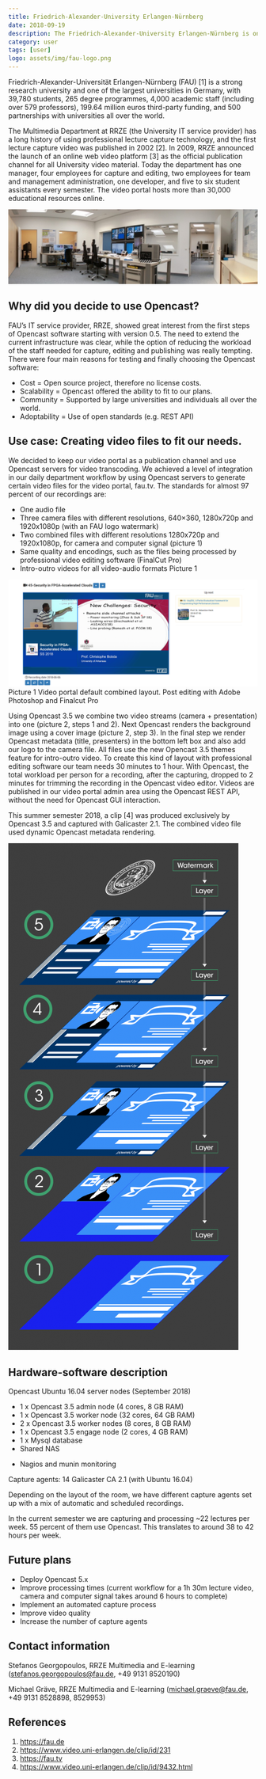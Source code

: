 ```yaml
---
title: Friedrich-Alexander-University Erlangen-Nürnberg
date: 2018-09-19
description: The Friedrich-Alexander-University Erlangen-Nürnberg is one of Germanys largest universities and has a long tradition in lecture recordings.
category: user
tags: [user]
logo: assets/img/fau-logo.png
---
```


Friedrich-Alexander-Universität Erlangen-Nürnberg (FAU) [1] is a strong research university and one of the largest universities in Germany, with 39,780 students, 265 degree programmes, 4,000 academic staff (including over 579 professors), 199.64 million euros third-party funding, and 500 partnerships with universities
all over the world.

The Multimedia Department at RRZE (the University IT service provider) has a long history of using professional lecture capture technology, and the first lecture capture video was published in 2002 [2]. In 2009, RRZE announced the launch of an online web video platform [3] as the official publication channel for all University video material. Today the department has one manager, four employees for capture and editing, two employees for team and management administration, one developer, and five to six student assistants every semester. The video portal hosts more than 30,000 educational resources online.

![Video editing room](assets/img/2018-09-19-friedrich-alexander-university-erlangen-nuremberg/video-editting.png)

## Why did you decide to use Opencast?

FAU’s IT service provider, RRZE, showed great interest from the first steps of Opencast software starting with version 0.5. The need to extend the current infrastructure was clear, while the option of reducing the workload of the staff needed for capture, editing and publishing was really tempting. There were four main reasons for testing and finally choosing the Opencast software:

- Cost = Open source project, therefore no license costs.
- Scalability = Opencast offered the ability to fit to our plans.
- Community = Supported by large universities and individuals all over the world.
- Adoptability = Use of open standards (e.g. REST API)

## Use case: Creating video files to fit our needs.
We decided to keep our video portal as a publication channel and use Opencast servers for video transcoding. We achieved a level of integration in our daily department workflow by using Opencast servers to generate certain video files for the video portal, fau.tv. The standards for almost 97 percent of our recordings are:

- One audio file
- Three camera files with different resolutions, 640×360, 1280x720p and 1920x1080p (with an FAU logo watermark)
- Two combined files with different resolutions 1280x720p and 1920x1080p, for camera and computer signal (picture 1)
- Same quality and encodings, such as the files being processed by professional video editing software (FinalCut Pro)
- Intro-outro videos for all video-audio formats Picture 1

![Video portal default combined layout](assets/img/2018-09-19-friedrich-alexander-university-erlangen-nuremberg/default-combined-layout.png)
Picture 1
Video portal default combined layout. Post editing with Adobe Photoshop and Finalcut Pro

Using Opencast 3.5 we combine two video streams (camera + presentation) into one (picture 2, steps 1 and 2). Next Opencast renders the background image using a cover image (picture 2, step 3). In the final step we render Opencast metadata (title, presenters) in the bottom left box and also add our logo to the camera file. All files use the new Opencast 3.5 themes feature for intro-outro video. To create this kind of layout with professional editing software our team needs 30 minutes to 1 hour. With Opencast,
the total workload per person for a recording, after the capturing, dropped to 2 minutes for trimming the recording in the Opencast video editor.
Videos are published in our video portal admin area using the Opencast REST API, without the need for Opencast GUI interaction.

This summer semester 2018, a clip [4] was produced exclusively by Opencast 3.5 and captured with Galicaster 2.1. The combined video file used dynamic Opencast metadata rendering.

![Depiction of the watermarking process](assets/img/2018-09-19-friedrich-alexander-university-erlangen-nuremberg/watermark-process.png)

##  Hardware-software description
Opencast Ubuntu 16.04 server nodes (September 2018)

- 1 x Opencast 3.5 admin node (4 cores, 8 GB RAM)
- 1 x Opencast 3.5 worker node (32 cores, 64 GB RAM)
- 2 x Opencast 3.5 worker nodes (8 cores, 8 GB RAM)
- 1 x Opencast 3.5 engage node (2 cores, 4 GB RAM)
- 1 x Mysql database
- Shared NAS

+ Nagios and munin monitoring

Capture agents:
14 Galicaster CA 2.1 (with Ubuntu 16.04)

Depending on the layout of the room, we have different capture agents set up with a mix of automatic and scheduled recordings.

In the current semester we are capturing and processing ~22 lectures per week. 55 percent of them use Opencast. This translates to around 38 to 42 hours per week.

## Future plans
- Deploy Opencast 5.x
- Improve processing times (current workflow for a 1h 30m lecture video, camera and computer signal takes around 6 hours to complete)
- Implement an automated capture process
- Improve video quality
- Increase the number of capture agents

## Contact information
Stefanos Georgopoulos, RRZE Multimedia and E-learning
(stefanos.georgopoulos@fau.de, +49 9131 8520190)

Michael Gräve, RRZE Multimedia and E-learning
(michael.graeve@fau.de, +49 9131 8528898, 8529953)

## References

1. <https://fau.de>
2. <https://www.video.uni-erlangen.de/clip/id/231>
3. <https://fau.tv>
4. <https://www.video.uni-erlangen.de/clip/id/9432.html>
